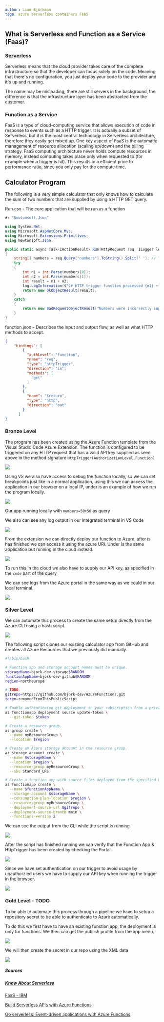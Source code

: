 ```yaml
---
author: Liam Björkman
tags: azure serverless containers FaaS
---
```


## What is Serverless and Function as a Service (Faas)?

### Serverless

Serverless means that the cloud provider takes care of the complete infrastructure so that the developer can focus solely on the code. Meaning that there's no configuration, you just deploy your code to the provider and it's up and running. 

The name may be misleading, there are still servers in the background, the difference is that the infrastructure layer has been abstracted from the customer.

### Function as a Service

FaaS is a type of cloud-computing service that allows execution of code in response to events such as a HTTP trigger.  It is actually a subset of Serverless, but it is the most central technology in Serverless architecture, therefore they easily get mixed up. One key aspect of FaaS is the automatic management of resource allocation (scaling up/down) and the billing strategy. FaaS computing architecture never holds compute resources in memory, instead computing takes place only when requested to (for example when a trigger is hit). This results in a efficient price to performance ratio, since you only pay for the compute time.

## Calculator Program

The following is a very simple calculator that only knows how to calculate the sum of two numbers that are supplied by using a HTTP GET query.



Run.csx - The core application that will be run as a function

```c#
#r "Newtonsoft.Json"

using System.Net;
using Microsoft.AspNetCore.Mvc;
using Microsoft.Extensions.Primitives;
using Newtonsoft.Json;

public static async Task<IActionResult> Run(HttpRequest req, ILogger log)
{
    string[] numbers = req.Query["numbers"].ToString().Split(' '); // The '+' sign dissapears in the request, therefore we split on whitespace instead. Not ideal in a real app.
    try
    {
        int n1 = int.Parse(numbers[0]);
        int n2 = int.Parse(numbers[1]);
        int result = n1 + n2;
        log.LogInformation($"C# HTTP trigger function processed {n1} + {n2} and returned {result} .");
        return new OkObjectResult(result);
    }
    catch
    {
        return new BadRequestObjectResult("Numbers were incorrectly supplied.");
    }
}

```

function.json - Describes the input and output flow, as well as what HTTP methods to accept.

```json
{ 
    "bindings": [
        {
          "authLevel": "function",
          "name": "req",
          "type": "httpTrigger",
          "direction": "in",
          "methods": [
            "get"
          ]
        },
        {
          "name": "$return",
          "type": "http",
          "direction": "out"
        }
      ]
}
```



### Bronze Level

The program has been created using the Azure Function template from the Visual Studio Code Azure Extension. The function is configured to be triggered on any HTTP request that has a valid API key supplied as seen above in the method signature `HttpTrigger(AuthorizationLevel.Function)`

<img src="/img/image-20210915160152621.png">

Using VS we also have access to debug the function locally, so we can set breakpoints just like in a normal application, using this we can access the application in our browser on a local IP, under is an example of how we run the program locally.

<img src="/img/image-20210915160528733.png">

Our app running locally with `numbers=50+50` as query



We also can see any log output in our integrated terminal in VS Code

<img src="/img/image-20210915160750241.png">



From the extension we can directly deploy our function to Azure, after is has finished we can access it using the azure URI. Under is the same application but running in the cloud instead. 

<img src="/img/image-20210915161428771.png">

To run this in the cloud we also have to supply our API key, as specified in the `code` part of the query

We can see logs from the Azure portal in the same way as we could in our local terminal.

<img src="/img/image-20210915161543882.png">



### Silver Level

We can automate this process to create the same setup directly from the Azure CLI using a bash script. 

<img src="/img/azurecli1.png">

The following script clones our existing calculator app from GitHub and creates all Azure Resources that we previously did manually.

```bash
#!/bin/bash

# Function app and storage account names must be unique.
storageName=bjork-dev-storage$RANDOM
functionAppName=bjork-dev-github$RANDOM
region=northeurope

# TODO:
gitrepo=https://github.com/bjork-dev/AzureFunctions.git
token=removedFromThisPublicScript

# Enable authenticated git deployment in your subscription from a private repo.
az functionapp deployment source update-token \
  --git-token $token

# Create a resource group.
az group create \
  --name myResourceGroup \
  --location $region

# Create an Azure storage account in the resource group.
az storage account create \
  --name $storageName \
  --location $region \
  --resource-group myResourceGroup \
  --sku Standard_LRS

# Create a function app with source files deployed from the specified GitHub repo.
az functionapp create \
  --name $functionAppName \
  --storage-account $storageName \
  --consumption-plan-location $region \
  --resource-group myResourceGroup \
  --deployment-source-url $gitrepo \
  --deployment-source-branch main \
  --functions-version 2

```

We can see the output from the CLI while the script is running

<img src="/img/azurecli2.png">

After the script has finished running we can verify that the Function App & HttpTrigger has been created by checking the Portal.

<img src="/img/azureportal1.png">

Since we have set authentication on our trigger to avoid usage by unauthorzied users we have to supply our API key when running the trigger in the browser.

<img src="/img/image-20210916105505656.png">

### Gold Level - TODO

To be able to automate this process through a pipeline we have to setup a repository secret to be able to authenticate to Azure automatically.

To do this we first have to have an existing function app, the deployment is only for functions. We then can get the publish profile from the app menu.

<img src="/img/calc1.png">

We will then create the secret in our repo using the XML data

<img src="/img/gh2.png">





##### Sources

##### [Know About Serverless](https://geekflare.com/know-about-serverless/)

[FaaS - IBM](https://www.ibm.com/cloud/learn/faas)

[Build Serverless APIs with Azure Functions](https://channel9.msdn.com/Shows/Azure-Friday/Build-serverless-APIs-with-Azure-Functions)

[Go serverless: Event-driven applications with Azure Functions](https://www.youtube.com/watch?v=UFxQhszT450)

